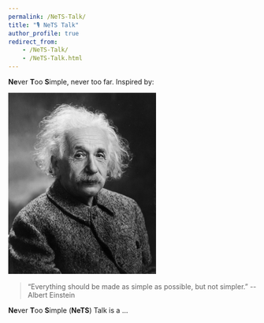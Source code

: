 ```yaml
---
permalink: /NeTS-Talk/
title: "🎙️ NeTS Talk"
author_profile: true
redirect_from:
    - /NeTS-Talk/
    - /NeTS-Talk.html
---
```


**Ne**ver **T**oo **S**imple, never too far. Inspired by:

<img src="https://raw.githubusercontent.com/yuhangsong/yuhangsong.github.io/master/files/Albert_Einstein_1947.jpg" alt="Albert Einstein" width="300">

> “Everything should be made as simple as possible, but not simpler.” 
> -- Albert Einstein

**Ne**ver **T**oo **S**imple (**NeTS**) Talk is a ...